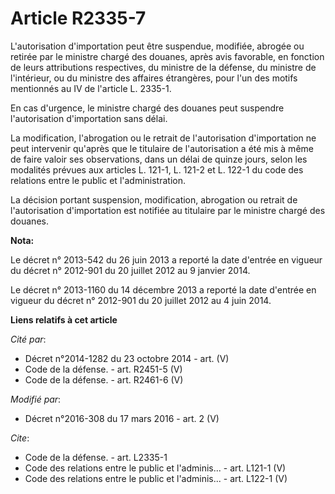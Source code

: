 # Article R2335-7

L'autorisation d'importation peut être suspendue, modifiée, abrogée ou retirée par le ministre chargé des douanes, après avis
favorable, en fonction de leurs attributions respectives, du ministre de la défense, du ministre de l'intérieur, ou du
ministre des affaires étrangères, pour l'un des motifs mentionnés au IV de l'article L. 2335-1. 

En cas d'urgence, le ministre chargé des douanes peut suspendre l'autorisation d'importation sans délai. 

La modification, l'abrogation ou le retrait de l'autorisation d'importation ne peut intervenir qu'après que le titulaire de
l'autorisation a été mis à même de faire valoir ses observations, dans un délai de quinze jours, selon les modalités prévues
aux articles L. 121-1, L. 121-2 et L. 122-1 du code des relations entre le public et l'administration. 

La décision portant suspension, modification, abrogation ou retrait de l'autorisation d'importation est notifiée au titulaire
par le ministre chargé des douanes.

**Nota:**

Le décret n° 2013-542 du 26 juin 2013 a reporté la date d'entrée en vigueur du décret n° 2012-901 du 20 juillet 2012 au 9
janvier 2014.

Le décret n° 2013-1160 du 14 décembre 2013 a reporté la date d'entrée en vigueur du décret n° 2012-901 du 20 juillet 2012 au
4 juin 2014.

**Liens relatifs à cet article**

_Cité par_:

  - Décret n°2014-1282 du 23 octobre 2014 - art. (V)
  - Code de la défense. - art. R2451-5 (V)
  - Code de la défense. - art. R2461-6 (V)

_Modifié par_:

  - Décret n°2016-308 du 17 mars 2016 - art. 2 (V)

_Cite_:

  - Code de la défense. - art. L2335-1
  - Code des relations entre le public et l'adminis... - art. L121-1 (V)
  - Code des relations entre le public et l'adminis... - art. L122-1 (V)
